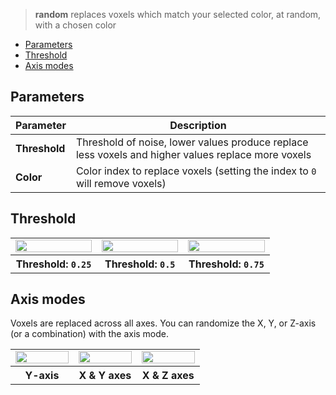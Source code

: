 > **random** replaces voxels which match your selected color, at random, with a chosen color

- [Parameters](#parameters)
- [Threshold](#threshold)
- [Axis modes](#axis-modes)

## Parameters

Parameter | Description
--------- | -----------
**Threshold** | Threshold of noise, lower values produce replace less voxels and higher values replace more voxels
**Color** | Color index to replace voxels (setting the index to `0` will remove voxels)

## Threshold

<table>
    <tr>
        <td width="33%"><img width="100%" src="https://s3.amazonaws.com/misc.lachlanmcdonald.com/magicavoxel-shaders/caf97416-2a0d-4bde-a839-8f3f2d50e5a5/rand_025.png" alt=""></td>
        <td width="33%"><img width="100%" src="https://s3.amazonaws.com/misc.lachlanmcdonald.com/magicavoxel-shaders/caf97416-2a0d-4bde-a839-8f3f2d50e5a5/rand_050.png" alt=""></td>
        <td width="33%"><img width="100%" src="https://s3.amazonaws.com/misc.lachlanmcdonald.com/magicavoxel-shaders/caf97416-2a0d-4bde-a839-8f3f2d50e5a5/rand_075.png" alt=""></td>
    </tr>
	<tr>
		<th>Threshold: <code>0.25</code></th>
		<th>Threshold: <code>0.5</code></th>
		<th>Threshold: <code>0.75</code></th>
	</tr>
</table>

## Axis modes

Voxels are replaced across all axes. You can randomize the X, Y, or Z-axis (or a combination) with the axis mode.

<table>
    <tr>
        <td width="33%"><img width="100%" src="https://s3.amazonaws.com/misc.lachlanmcdonald.com/magicavoxel-shaders/caf97416-2a0d-4bde-a839-8f3f2d50e5a5/rand_050_y.png" alt=""></td>
        <td width="33%"><img width="100%" src="https://s3.amazonaws.com/misc.lachlanmcdonald.com/magicavoxel-shaders/caf97416-2a0d-4bde-a839-8f3f2d50e5a5/rand_050_xy.png" alt=""></td>
        <td width="33%"><img width="100%" src="https://s3.amazonaws.com/misc.lachlanmcdonald.com/magicavoxel-shaders/caf97416-2a0d-4bde-a839-8f3f2d50e5a5/rand_050_xz.png" alt=""></td>
    </tr>
	<tr>
		<th>Y-axis</th>
		<th>X &amp; Y axes</th>
		<th>X &amp; Z axes</th>
	</tr>
</table>
